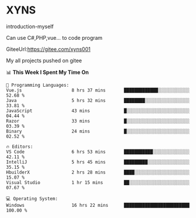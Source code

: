 # XYNS
introduction-myself

Can use C#,PHP,vue... to code program

GiteeUrl:https://gitee.com/xyns001

My all projects pushed on gitee

<!--START_SECTION:waka-->
📊 **This Week I Spent My Time On** 

```text
💬 Programming Languages: 
Vue.js                   8 hrs 37 mins       █████████████░░░░░░░░░░░░   52.68 % 
Java                     5 hrs 32 mins       ████████░░░░░░░░░░░░░░░░░   33.81 % 
JavaScript               43 mins             █░░░░░░░░░░░░░░░░░░░░░░░░   04.44 % 
Razor                    33 mins             █░░░░░░░░░░░░░░░░░░░░░░░░   03.39 % 
Binary                   24 mins             █░░░░░░░░░░░░░░░░░░░░░░░░   02.52 % 

🔥 Editors: 
VS Code                  6 hrs 53 mins       ███████████░░░░░░░░░░░░░░   42.11 % 
IntelliJ                 5 hrs 45 mins       █████████░░░░░░░░░░░░░░░░   35.15 % 
HbuilderX                2 hrs 28 mins       ████░░░░░░░░░░░░░░░░░░░░░   15.07 % 
Visual Studio            1 hr 15 mins        ██░░░░░░░░░░░░░░░░░░░░░░░   07.67 % 

💻 Operating System: 
Windows                  16 hrs 22 mins      █████████████████████████   100.00 % 
```


<!--END_SECTION:waka-->
